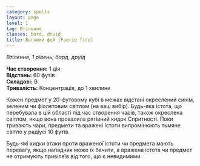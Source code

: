 ```yaml
---
сategory: spells
layout: page
level: 1
tag: Втілення
classes: bard, druid
title: Вогники фей [Faerie fire]
---
```


_Втілення, 1 рівень; бард, друїд_

**Час створення:** 1 дія    
**Відстань:** 60 футів    
**Складові:** В    
**Тривалість:** Концентрація, до 1 хвилини

Кожен предмет у 20-футовому кубі в межах відстані окреслений синім, зеленим чи фіолетовим світлом (на ваш вибір). Будь-яка істота, що перебувала в цій області під час створення чарів, також окреслена світлом, якщо вона провалила рятівний кидок Спритності. Поки тривають чари, предмети та вражені істоти випромінюють тьмяне світло у радіусі 10 футів.    

Будь-які кидки атаки проти враженої істоти чи предмета мають перевагу, якщо нападник може їх бачити, а вражена істота чи предмет не отримують привілеїв від того, що є невидимими.
